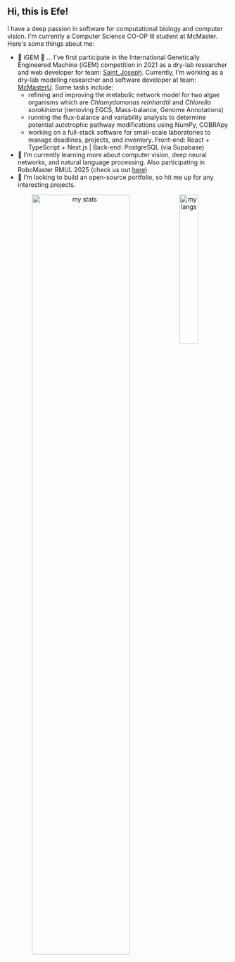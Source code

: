 ## Hi, this is Efe!

I have a deep passion in software for computational biology and computer vision. I'm currently a Computer Science CO-OP III student at McMaster. Here's some things about me:

- 🦠 iGEM 🦠 ... I've first participate in the International Genetically Engineered Machine (iGEM) competition in 2021 as a dry-lab researcher and web developer for team: [Saint_Joseph](https://teams.igem.org/3941). Currently, I'm working as a dry-lab modeling researcher and software developer at team: [McMasterU](https://teams.igem.org/5688). Some tasks include:
  - refining and improving the metabolic network model for two algae organisms which are *Chlamydomonas reinhardtii* and *Chlorella sorokiniana* (removing EGCS, Mass-balance, Genome Annotations)
  - running the flux-balance and variability analysis to determine potential autotrophic pathway modifications using NumPy, COBRApy
  - working on a full-stack software for small-scale laboratories to manage deadlines, projects, and inventory. Front-end: React + TypeScript + Next.js | Back-end: PostgreSQL (via Supabase)
- 🌱 I’m currently learning more about computer vision, deep neural networks, and natural language processing. Also participating in RoboMaster RMUL 2025 (check us out [here](https://macrobomaster.com/))
- 👯 I’m looking to build an open-source portfolio, so hit me up for any interesting projects.

<div align="center" justify="center" display="flex">
  <img alt="my stats" align="left" width="66.5%" src="https://github-readme-stats.vercel.app/api?username=FarukEfe&theme=cobalt&show_icons=true">
  <img alt="my langs" align="left" width="29.5%" src="https://github-readme-stats.vercel.app/api/top-langs/?username=FarukEfe&theme=cobalt&hide_progress=false">
</div>
<!-- <img alt="my waka" src="https://github-readme-stats.vercel.app/api/wakatime?username=FarukEfe"> -->
